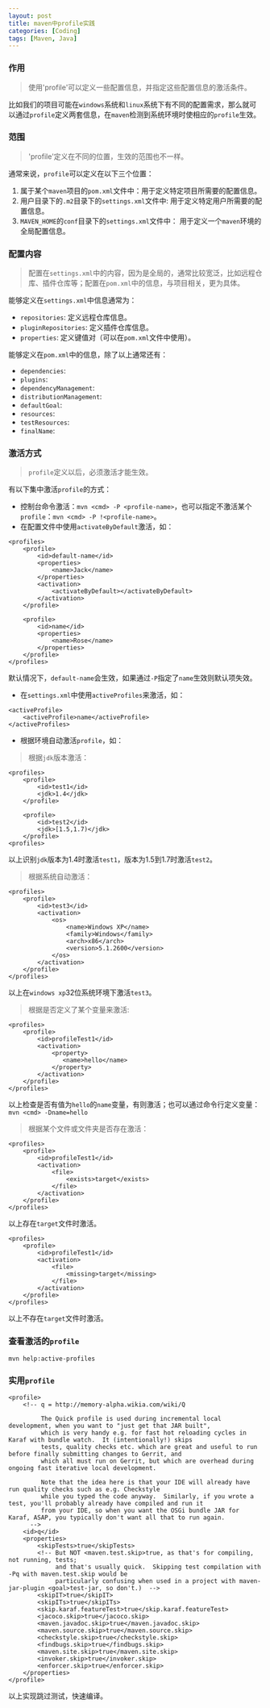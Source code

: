 ```yaml
---
layout: post
title: maven中profile实践
categories: [Coding]
tags: [Maven, Java]
---
```


### 作用

> 使用'profile'可以定义一些配置信息，并指定这些配置信息的激活条件。

比如我们的项目可能在`windows`系统和`linux`系统下有不同的配置需求，那么就可以通过`profile`定义两套信息，在`maven`检测到系统环境时使相应的`profile`生效。

### 范围

> 'profile'定义在不同的位置，生效的范围也不一样。

通常来说，`profile`可以定义在以下三个位置：

1. 属于某个`maven`项目的`pom.xml`文件中：用于定义特定项目所需要的配置信息。
2. 用户目录下的`.m2`目录下的`settings.xml`文件中: 用于定义特定用户所需要的配置信息。
3. `MAVEN_HOME`的`conf`目录下的`settings.xml`文件中： 用于定义一个`maven`环境的全局配置信息。

### 配置内容

> 配置在`settings.xml`中的内容，因为是全局的，通常比较宽泛，比如远程仓库、插件仓库等；配置在`pom.xml`中的信息，与项目相关，更为具体。

能够定义在`settings.xml`中信息通常为：

- `repositories`: 定义远程仓库信息。
- `pluginRepositories`: 定义插件仓库信息。
- `properties`: 定义键值对（可以在`pom.xml`文件中使用）。

能够定义在`pom.xml`中的信息，除了以上通常还有：

- `dependencies`:
- `plugins`:
- `dependencyManagement`:
- `distributionManagement`:
- `defaultGoal`:
- `resources`:
- `testResources`:
- `finalName`:

### 激活方式

> `profile`定义以后，必须激活才能生效。

有以下集中激活`profile`的方式：

- 控制台命令激活：`mvn <cmd> -P <profile-name>`，也可以指定不激活某个`profile`：`mvn <cmd> -P !<profile-name>`。
- 在配置文件中使用`activateByDefault`激活，如：

```
<profiles>
	<profile>
		<id>default-name</id>
		<properties>
			<name>Jack</name>
		</properties>
		<activation>
			<activateByDefault></activateByDefault>
		</activation>
	</profile>

	<profile>
		<id>name</id>
		<properties>
			<name>Rose</name>
		</properties>
	</profile>
</profiles>
```

默认情况下，`default-name`会生效，如果通过`-P`指定了`name`生效则默认项失效。

- 在`settings.xml`中使用`activeProfiles`来激活，如：

```
<activeProfile>
	<activeProfile>name</activeProfile>
</activeProfiles>
```

- 根据环境自动激活`profile`，如：

> 根据`jdk`版本激活：

```
<profiles>  
    <profile>  
        <id>test1</id>  
        <jdk>1.4</jdk>  
    </profile>

    <profile>  
        <id>test2</id>  
        <jdk>[1.5,1.7)</jdk>  
    </profile>  
<profiles>  
```

以上识别`jdk`版本为1.4时激活`test1`，版本为1.5到1.7时激活`test2`。

> 根据系统自动激活：

```
<profiles>  
    <profile>  
        <id>test3</id>  
        <activation>  
	        <os>  
	            <name>Windows XP</name>  
	            <family>Windows</family>  
	            <arch>x86</arch>  
	            <version>5.1.2600</version>  
	        </os>  
        </activation>  
    </profile>  
</profiles>  
```

以上在`windows xp`32位系统环境下激活`test3`。

> 根据是否定义了某个变量来激活:

```
<profiles>  
    <profile>  
        <id>profileTest1</id>  
        <activation>  
			<property>  
			   <name>hello</name>  
			</property>  
        </activation>  
    </profile>  
</profiles>  
```

以上检查是否有值为`hello`的`name`变量，有则激活；也可以通过命令行定义变量：`mvn <cmd> -Dname=hello`

> 根据某个文件或文件夹是否存在激活：

```
<profiles>  
	<profile>  
	    <id>profileTest1</id>  
	    <activation>  
			<file>  
				<exists>target</exists>  
			</file>  
	    </activation>  
	</profile>  
</profiles>  
```

以上存在`target`文件时激活。

```
<profiles>  
	<profile>  
	    <id>profileTest1</id>  
	    <activation>  
			<file>  
				<missing>target</missing>  
			</file>  
	    </activation>  
	</profile>  
</profiles>  
```

以上不存在`target`文件时激活。

### 查看激活的`profile`

```
mvn help:active-profiles
```

### 实用`profile`

```
<profile>
    <!-- q = http://memory-alpha.wikia.com/wiki/Q

         The Quick profile is used during incremental local development, when you want to "just get that JAR built",
         which is very handy e.g. for fast hot reloading cycles in Karaf with bundle watch.  It (intentionally!) skips
         tests, quality checks etc. which are great and useful to run before finally submitting changes to Gerrit, and
         which all must run on Gerrit, but which are overhead during ongoing fast iterative local development.

         Note that the idea here is that your IDE will already have run quality checks such as e.g. Checkstyle
         while you typed the code anyway.  Similarly, if you wrote a test, you'll probably already have compiled and run it
         from your IDE, so when you want the OSGi bundle JAR for Karaf, ASAP, you typically don't want all that to run again.
      -->
    <id>q</id>
    <properties>
        <skipTests>true</skipTests>
        <!-- But NOT <maven.test.skip>true, as that's for compiling, not running, tests;
             and that's usually quick.  Skipping test compilation with -Pq with maven.test.skip would be
             particularly confusing when used in a project with maven-jar-plugin <goal>test-jar, so don't.)  -->
        <skipIT>true</skipIT>
        <skipITs>true</skipITs>
        <skip.karaf.featureTest>true</skip.karaf.featureTest>
        <jacoco.skip>true</jacoco.skip>
        <maven.javadoc.skip>true</maven.javadoc.skip>
        <maven.source.skip>true</maven.source.skip>
        <checkstyle.skip>true</checkstyle.skip>
        <findbugs.skip>true</findbugs.skip>
        <maven.site.skip>true</maven.site.skip>
        <invoker.skip>true</invoker.skip>
        <enforcer.skip>true</enforcer.skip>
    </properties>
</profile>
```

以上实现跳过测试，快速编译。
